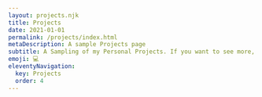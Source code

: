 ```yaml
---
layout: projects.njk
title: Projects
date: 2021-01-01
permalink: /projects/index.html
metaDescription: A sample Projects page
subtitle: A Sampling of my Personal Projects. If you want to see more, here is a link to my GitHub https://github.com/burgess01
emoji: 💻
eleventyNavigation:
  key: Projects
  order: 4
---
```

